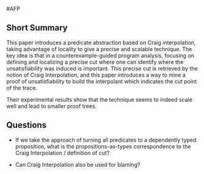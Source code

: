 #AFP


## Short Summary
This paper introduces a predicate abstraction based on Craig interpolation, 
taking advantage of locality to give a precise and scalable technique.
The key idea is that in a counterexample-guided program analysis, focusing
on defining and localizing a precise cut where one can identify where the 
unsatisfiability was induced is important.
This precise cut is retrieved by the notion of Craig Interpolation, and 
this paper introduces a way to mine a proof of unsatisfiability to build the 
interpolant which indicates the cut point of the trace. 

Their experimental results show that the technique seems to indeed scale
well and lead to smaller proof trees.


## Questions
- If we take the approach of turning all predicates to a dependently typed
proposition, what is the propositions-as-types correspondence to the Craig
Interpolation / definition of cut?

- Can Craig Interpolation also be used for blaming?
